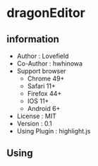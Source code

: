 # dragonEditor
## information
 - Author : Lovefield
 - Co-Author : hwhinowa
 - Support browser
    - Chrome 49+
    - Safari 11+
    - Firefox 44+
    - IOS 11+
    - Android 6+
 - License : MIT
 - Version : 0.1
 - Using Plugin : highlight.js

## Using
